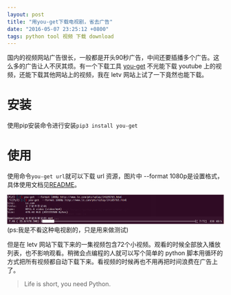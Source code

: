 ```yaml
---
layout: post
title: "用you-get下载电视剧，省去广告"
date: "2016-05-07 23:25:12 +0800"
tags: python tool 视频 下载 download
---
```


国内的视频网站广告很长，一般都是开头90秒广告，中间还要插播多个广告。这么多的广告让人不厌其烦。有一个下载工具 [you-get](https://github.com/soimort/you-get) 不光能下载 youtube 上的视频，还能下载其他网站上的视频，我在 letv 网站上试了一下竟然也能下载。

# 安装
使用pip安装命令进行安装`pip3 install you-get`

# 使用

使用命令`you-get url`就可以下载 url 资源，图片中 --format 1080p是设置格式，具体使用文档见[README](https://github.com/soimort/you-get/blob/develop/README.md)。

![下载进度](/assets/b.png)(ps:我是不看这种电视剧的，只是用来做测试)

但是在 letv 网站下载下来的一集视频包含72个小视频。观看的时候全部放入播放列表，也不影响观看。稍微会点编程的人就可以写个简单的 python 脚本用循环的方式把所有视频都自动下载下来。看视频的时候再也不用再把时间浪费在广告上了。

> Life is short, you need Python.

